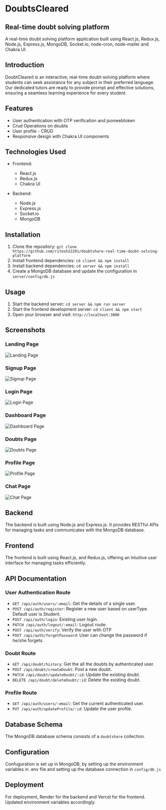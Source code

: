 # DoubtsCleared

## Real-time doubt solving platform

A real-time doubt solving platform application built using React.js, Redux.js, Node.js, Express.js, MongoDB, Socket.io, node-cron, node-mailer and Chakra UI.



## Introduction

DoubtCleared is an interactive, real-time doubt-solving platform where students can seek assistance for any subject in their preferred language. Our dedicated tutors are ready to provide prompt and effective solutions, ensuring a seamless learning experience for every student.

## Features

- User authentication with OTP verification and jsonwebtoken
- Crud Operations on doubts
- User profile - CRUD
- Responsive design with Chakra UI components

## Technologies Used

- Frontend:
  - React.js
  - Redux.js
  - Chakra UI

- Backend:
  - Node.js
  - Express.js
  - Socket.io
  - MongoDB

## Installation

1. Clone the repository: `git clone https://github.com/ritesh22201/doubtshare-real-time-doubt-solving-platform`
3. Install frontend dependencies: `cd client && npm install`
4. Install backend dependencies: `cd server && npm install`
5. Create a MongoDB database and update the configuration in `server/config/db.js`

## Usage

1. Start the backend server: `cd server && npm run server`
2. Start the frontend development server: `cd client && npm start`
3. Open your browser and visit: `http://localhost:3000`

## Screenshots

### Landing Page 

![Landing Page](./client/src/Assets/Screenshots/Screenshot%20(894).png)

### Signup Page

![Signup Page](./client/src/Assets/Screenshots/Screenshot%20(895).png)

### Login Page

![Login Page](./client/src/Assets/Screenshots/Screenshot%20(896).png)

### Dashboard Page

![Dashboard Page](./client/src/Assets/Screenshots/Screenshot%20(897).png)

### Doubts Page

![Doubts Page](./client/src/Assets/Screenshots/Screenshot%20(898).png)

### Profile Page

![Profile Page](./client/src/Assets/Screenshots/Screenshot%20(899).png)

### Chat Page

![Chat Page](./client/src/Assets/Screenshots/Screenshot%20(900).png)

## Backend

The backend is built using Node.js and Express.js. It provides RESTful APIs for managing tasks and communicates with the MongoDB database.

## Frontend

The frontend is built using React.js, and Redux.js, offering an intuitive user interface for managing tasks efficiently.

## API Documentation

### User Authentication Route

- `GET /api/auth/users/:email`: Get the details of a single user.
- `POST /api/auth/register`: Register a new user based on userType. Default user is Student.
- `POST /api/auth/login`: Existing user login.
- `PATCH /api/auth/logout/:email`: Logout route.
- `POST /api/auth/verify`: Verify the user with OTP
- `POST /api/auth/forgetPassword`: User can change the password if he/she forgets.

### Doubt Route

- `GET /api/doubt/history`: Get the all the doubts by authenticated user.
- `POST /api/doubt/createDoubt`: Post a new doubt.
- `PATCH /api/doubt/updateDoubt/:id`: Update the existing doubt.
- `DELETE /api/doubt/deleteDoubt/:id`: Delete the existing doubt.

### Profile Route

- `GET /api/auth/users/:email`: Get the current authenticated user.
- `PUT /api/auth/updateProfile/:id`: Update the user profile.

## Database Schema

The MongoDB database schema consists of a `doubtshare` collection.

## Configuration

Confuguration is set up in MongoDB, by setting up the environment variables in .env file and setting up the database connection in `config/db.js`

## Deployment

For deployment, Render for the backend and Vercel for the frontend. Updated environment variables accordingly.

